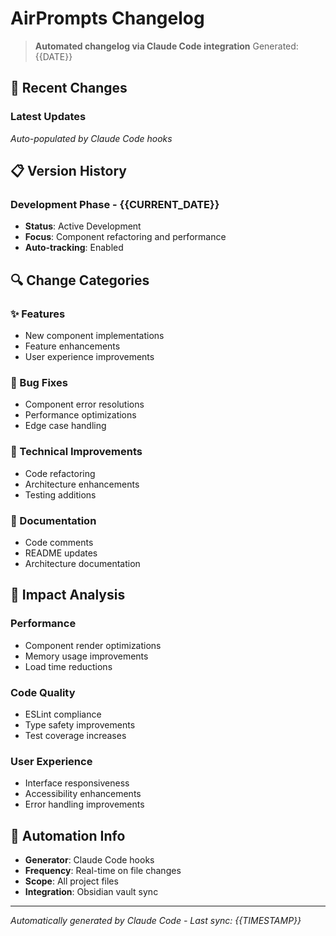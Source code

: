 # AirPrompts Changelog

> **Automated changelog via Claude Code integration**
> Generated: {{DATE}}

## 🚀 Recent Changes

### Latest Updates

_Auto-populated by Claude Code hooks_

## 📋 Version History

### Development Phase - {{CURRENT_DATE}}

- **Status**: Active Development
- **Focus**: Component refactoring and performance
- **Auto-tracking**: Enabled

## 🔍 Change Categories

### ✨ Features

- New component implementations
- Feature enhancements
- User experience improvements

### 🐛 Bug Fixes

- Component error resolutions
- Performance optimizations
- Edge case handling

### 🔧 Technical Improvements

- Code refactoring
- Architecture enhancements
- Testing additions

### 📝 Documentation

- Code comments
- README updates
- Architecture documentation

## 🎯 Impact Analysis

### Performance

- Component render optimizations
- Memory usage improvements
- Load time reductions

### Code Quality

- ESLint compliance
- Type safety improvements
- Test coverage increases

### User Experience

- Interface responsiveness
- Accessibility enhancements
- Error handling improvements

## 🤖 Automation Info

- **Generator**: Claude Code hooks
- **Frequency**: Real-time on file changes
- **Scope**: All project files
- **Integration**: Obsidian vault sync

---

_Automatically generated by Claude Code - Last sync: {{TIMESTAMP}}_
